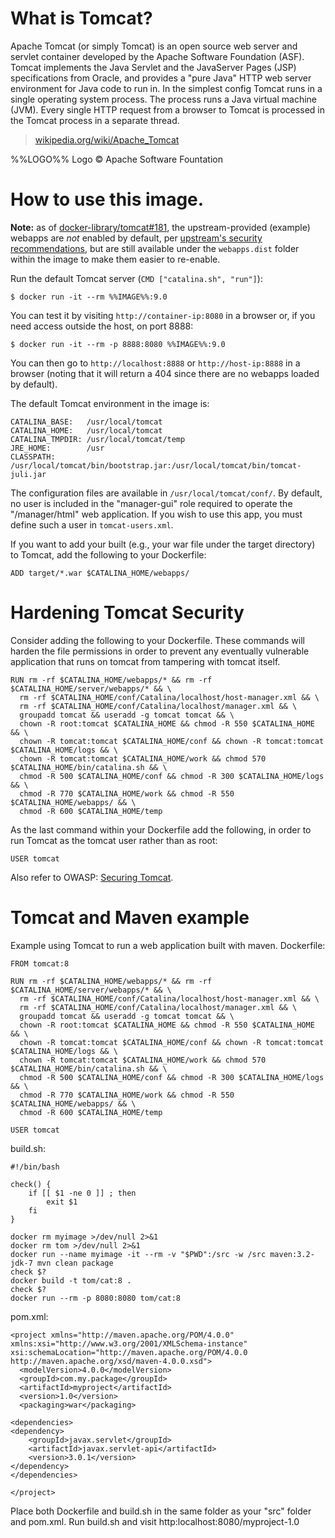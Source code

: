 # What is Tomcat?

Apache Tomcat (or simply Tomcat) is an open source web server and servlet container developed by the Apache Software Foundation (ASF). Tomcat implements the Java Servlet and the JavaServer Pages (JSP) specifications from Oracle, and provides a "pure Java" HTTP web server environment for Java code to run in. In the simplest config Tomcat runs in a single operating system process. The process runs a Java virtual machine (JVM). Every single HTTP request from a browser to Tomcat is processed in the Tomcat process in a separate thread.

> [wikipedia.org/wiki/Apache_Tomcat](https://en.wikipedia.org/wiki/Apache_Tomcat)

%%LOGO%% Logo &copy; Apache Software Fountation

# How to use this image.

**Note:** as of [docker-library/tomcat#181](https://github.com/docker-library/tomcat/pull/181), the upstream-provided (example) webapps are *not* enabled by default, per [upstream's security recommendations](https://tomcat.apache.org/tomcat-9.0-doc/security-howto.html#Default_web_applications), but are still available under the `webapps.dist` folder within the image to make them easier to re-enable.

Run the default Tomcat server (`CMD ["catalina.sh", "run"]`):

```console
$ docker run -it --rm %%IMAGE%%:9.0
```

You can test it by visiting `http://container-ip:8080` in a browser or, if you need access outside the host, on port 8888:

```console
$ docker run -it --rm -p 8888:8080 %%IMAGE%%:9.0
```

You can then go to `http://localhost:8888` or `http://host-ip:8888` in a browser (noting that it will return a 404 since there are no webapps loaded by default).

The default Tomcat environment in the image is:

	CATALINA_BASE:   /usr/local/tomcat
	CATALINA_HOME:   /usr/local/tomcat
	CATALINA_TMPDIR: /usr/local/tomcat/temp
	JRE_HOME:        /usr
	CLASSPATH:       /usr/local/tomcat/bin/bootstrap.jar:/usr/local/tomcat/bin/tomcat-juli.jar

The configuration files are available in `/usr/local/tomcat/conf/`. By default, no user is included in the "manager-gui" role required to operate the "/manager/html" web application. If you wish to use this app, you must define such a user in `tomcat-users.xml`.

If you want to add your built (e.g., your war file under the target directory) to Tomcat, add the following to your Dockerfile:
```
ADD target/*.war $CATALINA_HOME/webapps/
```

# Hardening Tomcat Security

Consider adding the following to your Dockerfile. These commands will harden the file permissions in order to prevent any eventually vulnerable application that runs on tomcat from tampering with tomcat itself.
```
RUN rm -rf $CATALINA_HOME/webapps/* && rm -rf $CATALINA_HOME/server/webapps/* && \
  rm -rf $CATALINA_HOME/conf/Catalina/localhost/host-manager.xml && \
  rm -rf $CATALINA_HOME/conf/Catalina/localhost/manager.xml && \
  groupadd tomcat && useradd -g tomcat tomcat && \
  chown -R root:tomcat $CATALINA_HOME && chmod -R 550 $CATALINA_HOME && \
  chown -R tomcat:tomcat $CATALINA_HOME/conf && chown -R tomcat:tomcat $CATALINA_HOME/logs && \
  chown -R tomcat:tomcat $CATALINA_HOME/work && chmod 570 $CATALINA_HOME/bin/catalina.sh && \
  chmod -R 500 $CATALINA_HOME/conf && chmod -R 300 $CATALINA_HOME/logs && \
  chmod -R 770 $CATALINA_HOME/work && chmod -R 550 $CATALINA_HOME/webapps/ && \
  chmod -R 600 $CATALINA_HOME/temp
```
As the last command within your Dockerfile add the following, in order to run Tomcat as the tomcat user rather than as root:
```
USER tomcat
```
Also refer to OWASP: [Securing Tomcat](https://www.owasp.org/index.php/Securing_tomcat).
# Tomcat and Maven example

Example using Tomcat to run a web application built with maven.
Dockerfile:
```
FROM tomcat:8

RUN rm -rf $CATALINA_HOME/webapps/* && rm -rf $CATALINA_HOME/server/webapps/* && \
  rm -rf $CATALINA_HOME/conf/Catalina/localhost/host-manager.xml && \
  rm -rf $CATALINA_HOME/conf/Catalina/localhost/manager.xml && \
  groupadd tomcat && useradd -g tomcat tomcat && \
  chown -R root:tomcat $CATALINA_HOME && chmod -R 550 $CATALINA_HOME && \
  chown -R tomcat:tomcat $CATALINA_HOME/conf && chown -R tomcat:tomcat $CATALINA_HOME/logs && \
  chown -R tomcat:tomcat $CATALINA_HOME/work && chmod 570 $CATALINA_HOME/bin/catalina.sh && \
  chmod -R 500 $CATALINA_HOME/conf && chmod -R 300 $CATALINA_HOME/logs && \
  chmod -R 770 $CATALINA_HOME/work && chmod -R 550 $CATALINA_HOME/webapps/ && \
  chmod -R 600 $CATALINA_HOME/temp

USER tomcat
```
build.sh:
```
#!/bin/bash

check() {
	if [[ $1 -ne 0 ]] ; then
  		exit $1
	fi
}

docker rm myimage >/dev/null 2>&1
docker rm tom >/dev/null 2>&1
docker run --name myimage -it --rm -v "$PWD":/src -w /src maven:3.2-jdk-7 mvn clean package
check $?
docker build -t tom/cat:8 .
check $?
docker run --rm -p 8080:8080 tom/cat:8
```
pom.xml:
```
<project xmlns="http://maven.apache.org/POM/4.0.0" xmlns:xsi="http://www.w3.org/2001/XMLSchema-instance"
xsi:schemaLocation="http://maven.apache.org/POM/4.0.0 http://maven.apache.org/xsd/maven-4.0.0.xsd">
  <modelVersion>4.0.0</modelVersion>
  <groupId>com.my.package</groupId>
  <artifactId>myproject</artifactId>
  <version>1.0</version>
  <packaging>war</packaging>

<dependencies>
<dependency>
    <groupId>javax.servlet</groupId>
    <artifactId>javax.servlet-api</artifactId>
    <version>3.0.1</version>
</dependency>
</dependencies>

</project>
```
Place both Dockerfile and build.sh in the same folder as your "src" folder and pom.xml. Run build.sh and visit http:localhost:8080/myproject-1.0
